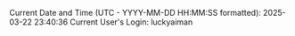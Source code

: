 Current Date and Time (UTC - YYYY-MM-DD HH:MM:SS formatted): 2025-03-22 23:40:36
Current User's Login: luckyaiman
